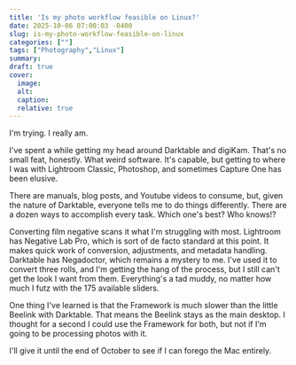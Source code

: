 ```yaml
---
title: 'Is my photo workflow feasible on Linux?'
date: 2025-10-06 07:00:03 -0400
slug: is-my-photo-workflow-feasible-on-linux
categories: [""]
tags: ["Photography","Linux"]
summary: 
draft: true
cover: 
  image: 
  alt: 
  caption: 
  relative: true
---
```


I'm trying. I really am.

I've spent a while getting my head around Darktable and digiKam. That's no small feat, honestly. What weird software. It's capable, but getting to where I was with Lightroom Classic, Photoshop, and sometimes Capture One has been elusive.

There are manuals, blog posts, and Youtube videos to consume, but, given the nature of Darktable, everyone tells me to do things differently. There are a dozen ways to accomplish every task. Which one's best? Who knows!?

Converting film negative scans it what I'm struggling with most. Lightroom has Negative Lab Pro, which is sort of de facto standard at this point. It makes quick work of conversion, adjustments, and metadata handling. Darktable has Negadoctor, which remains a mystery to me. I've used it to convert three rolls, and I'm getting the hang of the process, but I still can't get the look I want from them. Everything's a tad muddy, no matter how much I futz with the 175 available sliders.

One thing I've learned is that the Framework is much slower than the little Beelink with Darktable. That means the Beelink stays as the main desktop. I thought for a second I could use the Framework for both, but not if I'm going to be processing photos with it.

I'll give it until the end of October to see if I can forego the Mac entirely.
